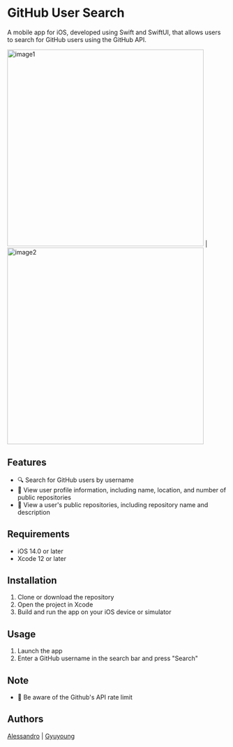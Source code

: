 # GitHub User Search

A mobile app for iOS, developed using Swift and SwiftUI, that allows users to search for GitHub users using the GitHub API.

  <img src="https://user-images.githubusercontent.com/72152264/212588655-55490cc8-ff07-466b-b92f-8833559108e9.png" height="450px" alt="image1" /> |
  <img src="https://user-images.githubusercontent.com/72152264/212588658-fbd71403-8890-48d3-b9a7-1a7e46fbbfd3.png" height="450px" alt="image2" />


## Features

- 🔍 Search for GitHub users by username
- 📜 View user profile information, including name, location, and number of public repositories
- 📁 View a user's public repositories, including repository name and description

## Requirements

- iOS 14.0 or later
- Xcode 12 or later

## Installation

1. Clone or download the repository
2. Open the project in Xcode
3. Build and run the app on your iOS device or simulator

## Usage

1. Launch the app
2. Enter a GitHub username in the search bar and press "Search"

## Note

- 🚨 Be aware of the Github's API rate limit

## Authors

[Alessandro](https://github.com/alessandrohj) | 
[Gyuyoung](https://github.com/lee00777)

